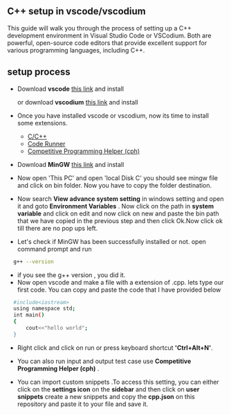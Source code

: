 
## C++ setup in vscode/vscodium

This guide will walk you through the process of setting up a C++ development environment in Visual Studio Code or VSCodium. Both are powerful, open-source code editors that provide excellent support for various programming languages, including C++.

## setup process

* Download **vscode** [this link](https://code.visualstudio.com/download) and install  

  or download **vscodium** [this link](https://vscodium.com/) and install 

* Once you have installed vscode or vscodium, now its time to install some extensions.  
    - [C/C++](https://marketplace.visualstudio.com/items?itemName=ms-vscode.cpptools)
    - [Code Runner](https://marketplace.visualstudio.com/items?itemName=formulahendry.code-runner)
    - [Competitive Programming Helper (cph)](https://marketplace.visualstudio.com/items?itemName=DivyanshuAgrawal.competitive-programming-helper)

* Download **MinGW** [this link](https://sourceforge.net/projects/mingw/) and install

* Now open 'This PC' and open 'local Disk C' you should see mingw file and click on bin folder.   Now you have to copy the folder destination.

* Now search **View advance system setting** in windows setting and open it and goto **Environment Variables** . Now click on the path in **system variable** and click on edit and now click on new and paste the bin path that we have copied in the previous step and then click Ok.Now click ok till there are no pop ups left.

* Let's check if MinGW has been successfully installed or not. open command prompt and run 
```bash
  g++ --version
```
* if you see the g++ version , you did it. 
* Now open vscode and make a file with a extension of .cpp. lets type our first code. You can copy and paste the code that I have provided below
```bash
  #include<iostream>
  using namespace std;
  int main()
  {
      cout<<"hello world";
  }
```
* Right click and click on run or press keyboard shortcut **'Ctrl+Alt+N'**.

* You can also run input and output test case use **Competitive Programming Helper (cph)** .

* You can import custom snippets .To access this setting, you can either click on the **settings icon** on the **sidebar** and then click on **user snippets** create a new snippets and copy the **cpp.json** on this repository and paste it to your file and save it.








